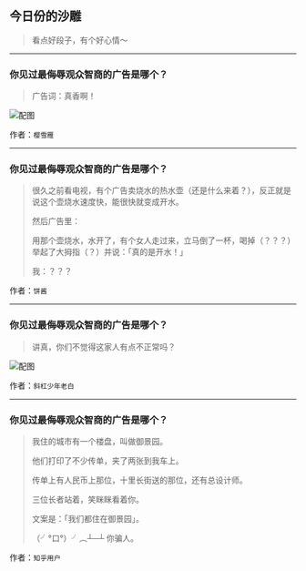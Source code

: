 ## 今日份的沙雕

> 看点好段子，有个好心情～


 
---

### 你见过最侮辱观众智商的广告是哪个？

> 广告词：真香啊！



![配图](http://pic2.zhimg.com/70/b75a0692051e8e496bb790731c85989d_b.jpg)


作者：`樱雪雁`

---

### 你见过最侮辱观众智商的广告是哪个？

> 很久之前看电视，有个广告卖烧水的热水壶（还是什么来着？），反正就是说这个壶烧水速度快，能很快就变成开水。
> 
> 然后广告里：
> 
> 用那个壶烧水，水开了，有个女人走过来，立马倒了一杯，喝掉（？？？）举起了大拇指（？）并说：「真的是开水！」
> 
> 我：？？？


作者：`饼酱`

---

### 你见过最侮辱观众智商的广告是哪个？

> 讲真，你们不觉得这家人有点不正常吗？



![配图](http://pic4.zhimg.com/70/v2-509ff63b0816dab7103bd71469e0774b_b.jpg)


作者：`斜杠少年老白`

---

### 你见过最侮辱观众智商的广告是哪个？

> 我住的城市有一个楼盘，叫做御景园。
> 
> 他们打印了不少传单，夹了两张到我车上。
> 
> 传单上有人民币上那位，十里长街送的那位，还有总设计师。
> 
> 三位长者站着，笑眯眯看着你。
> 
> 文案是：「我们都住在御景园」。
> 
> （╯°口°）╯︵┴─┴ 你骗人。


作者：`知乎用户`